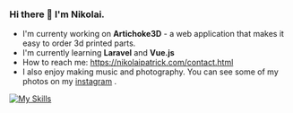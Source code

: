 ### Hi there 👋 I'm Nikolai.
 
 - I'm currenty working on **Artichoke3D** - a web application that makes it easy to order 3d printed parts.
 - I'm currently learning **Laravel** and **Vue.js**
 - How to reach me: https://nikolaipatrick.com/contact.html
 - I also enjoy making music and photography. You can see some of my photos on my [instagram](https://www.instagram.com/npatrick_photos/) .

[![My Skills](https://skillicons.dev/icons?i=js,ts,html,css,sass,c,cpp,php,nodejs,py,java,bash,mysql,laravel,vue,vite,bootstrap,raspberrypi,arduino,docker,git,github,vscode,idea,ae,au,pr,ai,discord,bots)](https://skillicons.dev)

